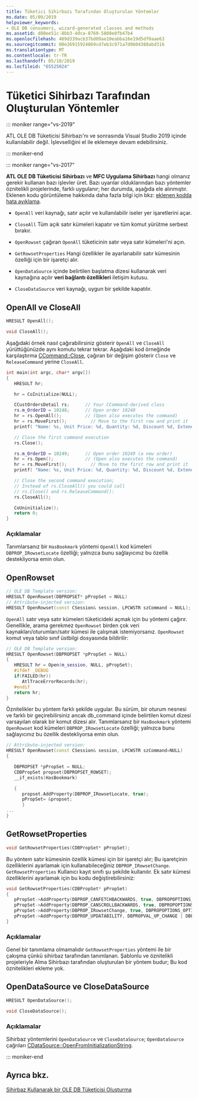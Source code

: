 ```yaml
---
title: Tüketici Sihirbazı Tarafından Oluşturulan Yöntemler
ms.date: 05/09/2019
helpviewer_keywords:
- OLE DB consumers, wizard-generated classes and methods
ms.assetid: d80ee51c-8bb3-4dca-8760-5808e0fb47b4
ms.openlocfilehash: 409d339acb37bd09ae10eabba16e19d5df0aae63
ms.sourcegitcommit: 00e26915924869cd7eb3c971a7d0604388abd316
ms.translationtype: MT
ms.contentlocale: tr-TR
ms.lasthandoff: 05/10/2019
ms.locfileid: "65525024"
---
```

# <a name="consumer-wizard-generated-methods"></a>Tüketici Sihirbazı Tarafından Oluşturulan Yöntemler

::: moniker range="vs-2019"

ATL OLE DB Tüketicisi Sihirbazı'nı ve sonrasında Visual Studio 2019 içinde kullanılabilir değil. İşlevselliğini el ile eklemeye devam edebilirsiniz.

::: moniker-end

::: moniker range="vs-2017"

**ATL OLE DB Tüketicisi Sihirbazı** ve **MFC Uygulama Sihirbazı** hangi olmanız gerekir kullanan bazı işlevler üret. Bazı uyarılar olduklarından bazı yöntemler öznitelikli projelerinde, farklı uygulanır; her durumda, aşağıda ele alınmıştır. Eklenen kodu görüntüleme hakkında daha fazla bilgi için bkz: [eklenen kodda hata ayıklama](/visualstudio/debugger/how-to-debug-injected-code).

- `OpenAll` veri kaynağı, satır açılır ve kullanılabilir iseler yer işaretlerini açar.

- `CloseAll` Tüm açık satır kümeleri kapatır ve tüm komut yürütme serbest bırakır.

- `OpenRowset` çağıran `OpenAll` tüketicinin satır veya satır kümeleri'ni açın.

- `GetRowsetProperties` Hangi özellikler ile ayarlanabilir satır kümesinin özelliği için bir işaretçi alır.

- `OpenDataSource` içinde belirtilen başlatma dizesi kullanarak veri kaynağına açılır **veri bağlantı özellikleri** iletişim kutusu.

- `CloseDataSource` veri kaynağı, uygun bir şekilde kapatılır.

## <a name="openall-and-closeall"></a>OpenAll ve CloseAll

```cpp
HRESULT OpenAll();

void CloseAll();
```

Aşağıdaki örnek nasıl çağırabilirsiniz gösterir `OpenAll` ve `CloseAll` yürüttüğünüzde aynı komutu tekrar tekrar. Aşağıdaki kod örneğinde karşılaştırma [CCommand::Close](../../data/oledb/ccommand-close.md), çağıran bir değişim gösterir `Close` ve `ReleaseCommand` yerine `CloseAll`.

```cpp
int main(int argc, char* argv[])
{
   HRESULT hr;

   hr = CoInitialize(NULL);

   CCustOrdersDetail rs;      // Your CCommand-derived class
   rs.m_OrderID = 10248;      // Open order 10248
   hr = rs.OpenAll();         // (Open also executes the command)
   hr = rs.MoveFirst();         // Move to the first row and print it
   printf( "Name: %s, Unit Price: %d, Quantity: %d, Discount %d, Extended Price %d\n", rs.m_ProductName, rs.m_UnitPrice.int64, rs.m_Quantity, rs.m_Discount, rs.m_ExtendedPrice.int64 );

   // Close the first command execution
   rs.Close();

   rs.m_OrderID = 10249;      // Open order 10249 (a new order)
   hr = rs.Open();            // (Open also executes the command)
   hr = rs.MoveFirst();         // Move to the first row and print it
   printf( "Name: %s, Unit Price: %d, Quantity: %d, Discount %d, Extended Price %d\n", rs.m_ProductName, rs.m_UnitPrice.int64, rs.m_Quantity, rs.m_Discount, rs.m_ExtendedPrice.int64 );

   // Close the second command execution;
   // Instead of rs.CloseAll() you could call
   // rs.Close() and rs.ReleaseCommand():
   rs.CloseAll();

   CoUninitialize();
   return 0;
}
```

### <a name="remarks"></a>Açıklamalar

Tanımlarsanız bir `HasBookmark` yöntemi `OpenAll` kod kümeleri `DBPROP_IRowsetLocate` özelliği; yalnızca bunu sağlayıcınız bu özellik destekliyorsa emin olun.

## <a name="openrowset"></a>OpenRowset

```cpp
// OLE DB Template version:
HRESULT OpenRowset(DBPROPSET* pPropSet = NULL)
// Attribute-injected version:
HRESULT OpenRowset(const CSession& session, LPCWSTR szCommand = NULL);
```

`OpenAll` satır veya satır kümeleri tüketicideki açmak için bu yöntemi çağırır. Genellikle, arama gerekmez `OpenRowset` birden çok veri kaynakları/oturumları/satır kümesi ile çalışmak istemiyorsanız. `OpenRowset` komut veya tablo sınıf üstbilgi dosyasında bildirilir:

```cpp
// OLE DB Template version:
HRESULT OpenRowset(DBPROPSET *pPropSet = NULL)
{
   HRESULT hr = Open(m_session, NULL, pPropSet);
   #ifdef _DEBUG
   if(FAILED(hr))
      AtlTraceErrorRecords(hr);
   #endif
   return hr;
}
```

Öznitelikler bu yöntem farklı şekilde uygular. Bu sürüm, bir oturum nesnesi ve farklı bir geçirebilirsiniz ancak db_command içinde belirtilen komut dizesi varsayılan olarak bir komut dizesi alır. Tanımlarsanız bir `HasBookmark` yöntemi `OpenRowset` kod kümeleri `DBPROP_IRowsetLocate` özelliği; yalnızca bunu sağlayıcınız bu özellik destekliyorsa emin olun.

```cpp
// Attribute-injected version:
HRESULT OpenRowset(const CSession& session, LPCWSTR szCommand=NULL)
{

   DBPROPSET *pPropSet = NULL;
   CDBPropSet propset(DBPROPSET_ROWSET);
   __if_exists(HasBookmark)

   {
      propset.AddProperty(DBPROP_IRowsetLocate, true);
      pPropSet= &propset;
      }
...
}
```

## <a name="getrowsetproperties"></a>GetRowsetProperties

```cpp
void GetRowsetProperties(CDBPropSet* pPropSet);
```

Bu yöntem satır kümesinin özellik kümesi için bir işaretçi alır; Bu işaretçinin özelliklerini ayarlamak için kullanabileceğiniz `DBPROP_IRowsetChange`. `GetRowsetProperties` Kullanıcı kayıt sınıfı şu şekilde kullanılır. Ek satır kümesi özelliklerini ayarlamak için bu kodu değiştirebilirsiniz:

```cpp
void GetRowsetProperties(CDBPropSet* pPropSet)
{
   pPropSet->AddProperty(DBPROP_CANFETCHBACKWARDS, true, DBPROPOPTIONS_OPTIONAL);
   pPropSet->AddProperty(DBPROP_CANSCROLLBACKWARDS, true, DBPROPOPTIONS_OPTIONAL);
   pPropSet->AddProperty(DBPROP_IRowsetChange, true, DBPROPOPTIONS_OPTIONAL);
   pPropSet->AddProperty(DBPROP_UPDATABILITY, DBPROPVAL_UP_CHANGE | DBPROPVAL_UP_INSERT | DBPROPVAL_UP_DELETE);
}
```

### <a name="remarks"></a>Açıklamalar

Genel bir tanımlama olmamalıdır `GetRowsetProperties` yöntemi ile bir çakışma çünkü sihirbaz tarafından tanımlanan. Şablonlu ve öznitelikli projeleriyle Alma Sihirbazı tarafından oluşturulan bir yöntem budur; Bu kod öznitelikleri ekleme yok.

## <a name="opendatasource-and-closedatasource"></a>OpenDataSource ve CloseDataSource

```cpp
HRESULT OpenDataSource();

void CloseDataSource();
```

### <a name="remarks"></a>Açıklamalar

Sihirbaz yöntemlerini `OpenDataSource` ve `CloseDataSource`; `OpenDataSource` çağrıları [CDataSource::OpenFromInitializationString](../../data/oledb/cdatasource-openfrominitializationstring.md).

::: moniker-end

## <a name="see-also"></a>Ayrıca bkz.

[Sihirbaz Kullanarak bir OLE DB Tüketicisi Oluşturma](../../data/oledb/creating-an-ole-db-consumer-using-a-wizard.md)